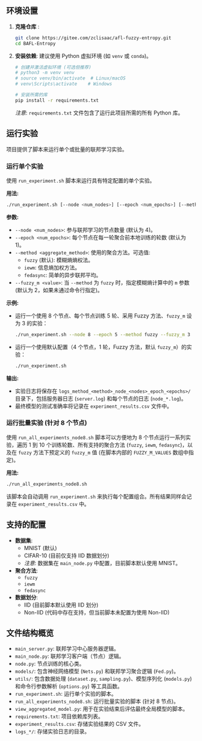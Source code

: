 ## 环境设置

1.  **克隆仓库** :
    ```bash
    git clone https://gitee.com/zclisaac/afl-fuzzy-entropy.git
    cd BAFL-Entropy
    ```

2.  **安装依赖**:
    建议使用 Python 虚拟环境 (如 `venv` 或 `conda`)。
    ```bash
    # 创建并激活虚拟环境 (可选但推荐)
    # python3 -m venv venv
    # source venv/bin/activate  # Linux/macOS
    # venv\Scripts\activate    # Windows

    # 安装所需的库
    pip install -r requirements.txt
    ```
    *注意*: `requirements.txt` 文件包含了运行此项目所需的所有 Python 库。

## 运行实验

项目提供了脚本来运行单个或批量的联邦学习实验。

### 运行单个实验

使用 `run_experiment.sh` 脚本来运行具有特定配置的单个实验。

**用法:**

```bash
./run_experiment.sh [--node <num_nodes>] [--epoch <num_epochs>] [--method <aggregate_method>]
```

**参数:**

*   `--node <num_nodes>`: 参与联邦学习的节点数量 (默认为 4)。
*   `--epoch <num_epochs>`: 每个节点在每一轮聚合前本地训练的轮数 (默认为 1)。
*   `--method <aggregate_method>`: 使用的聚合方法。可选值:
    *   `fuzzy` (默认): 模糊熵熵权法。
    *   `iewm`: 信息熵加权方法。
    *   `fedasync`: 简单的异步联邦平均。
*   `--fuzzy_m <value>`: 当 `--method` 为 `fuzzy` 时，指定模糊熵计算中的 `m` 参数 (默认为 2，如果未通过命令行指定)。

**示例:**

*   运行一个使用 8 个节点、每个节点训练 5 轮、采用 Fuzzy 方法、`fuzzy_m` 设为 3 的实验：
    ```bash
    ./run_experiment.sh --node 8 --epoch 5 --method fuzzy --fuzzy_m 3
    ```
*   运行一个使用默认配置（4 个节点，1 轮，Fuzzy 方法，默认 `fuzzy_m`）的实验：
    ```bash
    ./run_experiment.sh
    ```

**输出:**

*   实验日志将保存在 `logs_method_<method>_node_<nodes>_epoch_<epochs>/` 目录下，包括服务器日志 (`server.log`) 和每个节点的日志 (`node_*.log`)。
*   最终模型的测试准确率将记录在 `experiment_results.csv` 文件中。

### 运行批量实验 (针对 8 个节点)

使用 `run_all_experiments_node8.sh` 脚本可以方便地为 8 个节点运行一系列实验，遍历 1 到 10 个训练轮数、所有支持的聚合方法 (`fuzzy`, `iewm`, `fedasync`)，以及在 `fuzzy` 方法下预定义的 `fuzzy_m` 值 (在脚本内部的 `FUZZY_M_VALUES` 数组中指定)。

**用法:**

```bash
./run_all_experiments_node8.sh
```

该脚本会自动调用 `run_experiment.sh` 来执行每个配置组合。所有结果同样会记录在 `experiment_results.csv` 中。

## 支持的配置

*   **数据集**:
    *   MNIST (默认)
    *   CIFAR-10 (目前仅支持 IID 数据划分)
    *   *注意*: 数据集在 `main_node.py` 中配置，目前脚本默认使用 MNIST。
*   **聚合方法**:
    *   `fuzzy`
    *   `iewm`
    *   `fedasync`
*   **数据划分**:
    *   IID (目前脚本默认使用 IID 划分)
    *   Non-IID (代码中存在支持，但当前脚本未配置为使用 Non-IID)

## 文件结构概览

*   `main_server.py`: 联邦学习中心服务器逻辑。
*   `main_node.py`: 联邦学习客户端（节点）逻辑。
*   `node.py`: 节点训练的核心类。
*   `models/`: 包含神经网络模型 (`Nets.py`) 和联邦学习聚合逻辑 (`Fed.py`)。
*   `utils/`: 包含数据处理 (`dataset.py`, `sampling.py`)、模型序列化 (`models.py`) 和命令行参数解析 (`options.py`) 等工具函数。
*   `run_experiment.sh`: 运行单个实验的脚本。
*   `run_all_experiments_node8.sh`: 运行批量实验的脚本 (针对 8 节点)。
*   `view_aggregated_model.py`: 用于在实验结束后评估最终全局模型的脚本。
*   `requirements.txt`: 项目依赖库列表。
*   `experiment_results.csv`: 存储实验结果的 CSV 文件。
*   `logs_*/`: 存储实验日志的目录。
